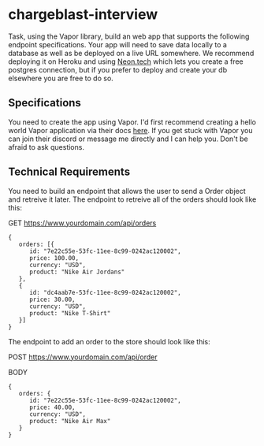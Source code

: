 # chargeblast-interview

Task, using the Vapor library, build an web app that supports the following endpoint specifications. Your app will need to save data locally to a database as well as be deployed on a live URL somewhere. We recommend deploying it on Heroku and using [Neon.tech](https://neon.tech/) which lets you create a free postgres connection, but if you prefer to deploy and create your db elsewhere you are free to do so.

## Specifications

You need to create the app using Vapor. I'd first recommend creating a hello world Vapor application via their docs [here](https://docs.vapor.codes/getting-started/hello-world/). If you get stuck with Vapor you can join their discord or message me directly and I can help you. Don't be afraid to ask questions.

## Technical Requirements

You need to build an endpoint that allows the user to send a Order object and retreive it later. The endpoint to retreive all of the orders should look like this:

GET https://www.yourdomain.com/api/orders
```
{
   orders: [{
      id: "7e22c55e-53fc-11ee-8c99-0242ac120002",
      price: 100.00,
      currency: "USD",
      product: "Nike Air Jordans"
   },
   {
      id: "dc4aab7e-53fc-11ee-8c99-0242ac120002",
      price: 30.00,
      currency: "USD",
      product: "Nike T-Shirt"
   }]
}
```

The endpoint to add an order to the store should look like this:

POST https://www.yourdomain.com/api/order

BODY
```
{
   orders: {
      id: "7e22c55e-53fc-11ee-8c99-0242ac120002",
      price: 40.00,
      currency: "USD",
      product: "Nike Air Max"
   }
}
```
